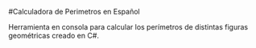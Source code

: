 #Calculadora de Perimetros en Español

Herramienta en consola para calcular los perímetros de distintas figuras geométricas creado en C#.
